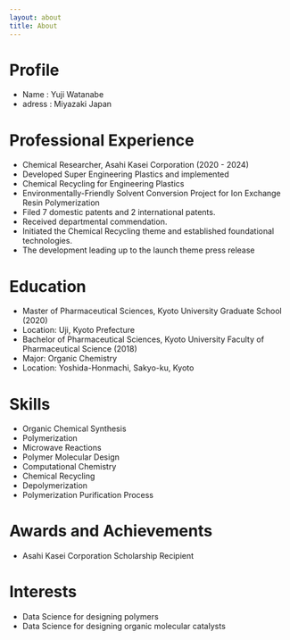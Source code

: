 ```yaml
---
layout: about
title: About
---
```


# Profile
- Name : Yuji Watanabe
- adress : Miyazaki Japan

# Professional Experience
- Chemical Researcher, Asahi Kasei Corporation (2020 - 2024)
- Developed Super Engineering Plastics and implemented
- Chemical Recycling for Engineering Plastics
- Environmentally-Friendly Solvent Conversion Project for Ion Exchange Resin Polymerization
- Filed 7 domestic patents and 2 international patents.
- Received departmental commendation.
- Initiated the Chemical Recycling theme and established foundational technologies.
- The development leading up to the launch theme press release

# Education
- Master of Pharmaceutical Sciences, Kyoto University Graduate School (2020)
- Location: Uji, Kyoto Prefecture
- Bachelor of Pharmaceutical Sciences, Kyoto University Faculty of Pharmaceutical Science (2018)
- Major: Organic Chemistry
- Location: Yoshida-Honmachi, Sakyo-ku, Kyoto

# Skills
- Organic Chemical Synthesis
- Polymerization
- Microwave Reactions
- Polymer Molecular Design
- Computational Chemistry
- Chemical Recycling
- Depolymerization
- Polymerization Purification Process

# Awards and Achievements
- Asahi Kasei Corporation Scholarship Recipient

# Interests
- Data Science for designing polymers
- Data Science for designing organic molecular catalysts
